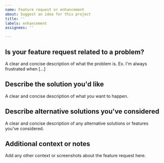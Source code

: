 ```yaml
---
name: Feature request or enhancement
about: Suggest an idea for this project
title: ''
labels: enhancement
assignees: ''

---
```


## Is your feature request related to a problem?

A clear and concise description of what the problem is. Ex. I'm always frustrated when [...]

## Describe the solution you'd like

A clear and concise description of what you want to happen.

## Describe alternative solutions you've considered

A clear and concise description of any alternative solutions or features you've considered.

## Additional context or notes

Add any other context or screenshots about the feature request here.
